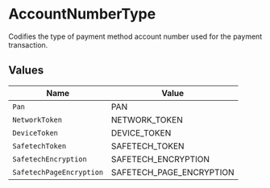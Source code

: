 # AccountNumberType

Codifies the type of payment method account number used for the payment transaction.


## Values

| Name                     | Value                    |
| ------------------------ | ------------------------ |
| `Pan`                    | PAN                      |
| `NetworkToken`           | NETWORK_TOKEN            |
| `DeviceToken`            | DEVICE_TOKEN             |
| `SafetechToken`          | SAFETECH_TOKEN           |
| `SafetechEncryption`     | SAFETECH_ENCRYPTION      |
| `SafetechPageEncryption` | SAFETECH_PAGE_ENCRYPTION |